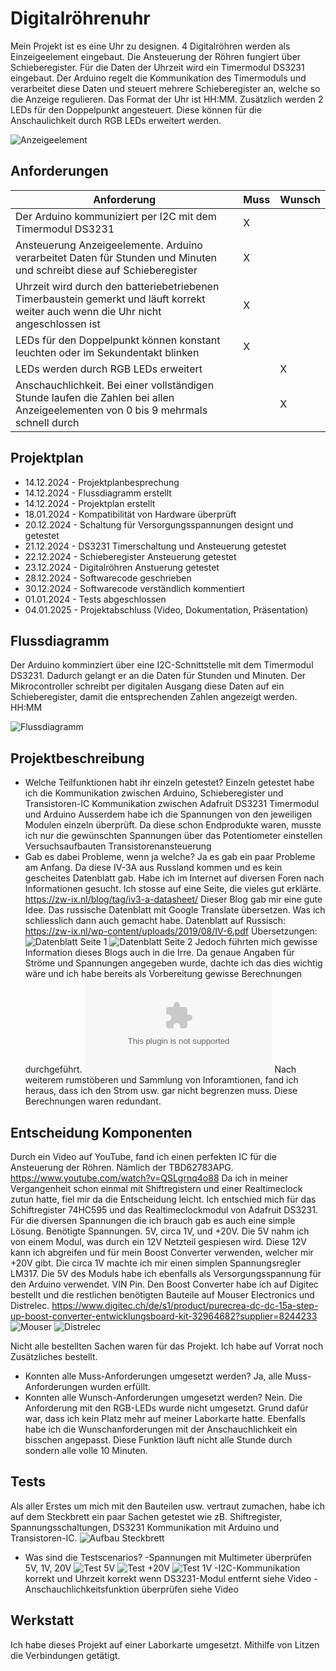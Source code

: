# Digitalröhrenuhr
Mein Projekt ist es eine Uhr zu designen. 4 Digitalröhren werden als Einzeigeelement eingebaut.
Die Ansteuerung der Röhren fungiert über Schieberegister.
Für die Daten der Uhrzeit wird ein Timermodul DS3231 eingebaut.
Der Arduino regelt die Kommunikation des Timermoduls und verarbeitet diese Daten und steuert mehrere Schieberegister an, welche so die Anzeige regulieren.
Das Format der Uhr ist HH:MM. Zusätzlich werden 2 LEDs für den Doppelpunkt angesteuert. Diese können für die Anschaulichkeit durch RGB LEDs erweitert werden.

![Anzeigeelement](./Anzeigeelement.png)

## Anforderungen
| Anforderung                                                                                                                         | Muss | Wunsch |
| -------------------------------------------------------------------------------------------------------------------                 | ---- | ------ |
| Der Arduino kommuniziert per I2C mit dem Timermodul DS3231                                                                          | X    |        |
| Ansteuerung Anzeigeelemente. Arduino verarbeitet Daten für Stunden und Minuten und schreibt diese auf Schieberegister               | X    |        |
| Uhrzeit wird durch den batteriebetriebenen Timerbaustein gemerkt und läuft korrekt weiter auch wenn die Uhr nicht angeschlossen ist | X    |        |
| LEDs für den Doppelpunkt können konstant leuchten oder im Sekundentakt blinken                                                      | X    |        |
| LEDs werden durch RGB LEDs erweitert                                                                                                |      | X      |
| Anschauchlichkeit. Bei einer vollständigen Stunde laufen die Zahlen bei allen Anzeigeelementen von 0 bis 9 mehrmals schnell durch   |      | X      |                                                       


## Projektplan
- 14.12.2024 - Projektplanbesprechung
- 14.12.2024 - Flussdiagramm erstellt
- 14.12.2024 - Projektplan erstellt
- 18.01.2024 - Kompatibilität von Hardware überprüft
- 20.12.2024 - Schaltung für Versorgungsspannungen designt und getestet
- 21.12.2024 - DS3231 Timerschaltung und Ansteuerung getestet
- 22.12.2024 - Schieberegister Ansteuerung getestet
- 23.12.2024 - Digitalröhren Anstuerung getestet
- 28.12.2024 - Softwarecode geschrieben
- 30.12.2024 - Softwarecode verständlich kommentiert
- 01.01.2024 - Tests abgeschlossen
- 04.01.2025 - Projektabschluss (Video, Dokumentation, Präsentation)

## Flussdiagramm

Der Arduino komminziert über eine I2C-Schnittstelle mit dem Timermodul DS3231. Dadurch gelangt er an die Daten für Stunden und Minuten. Der Mikrocontroller schreibt per digitalen Ausgang
diese Daten auf ein Schieberegister, damit die entsprechenden Zahlen angezeigt werden. HH:MM


![Flussdiagramm](./Flussdiagramm.png)

## Projektbeschreibung

- Welche Teilfunktionen habt ihr einzeln getestet?
  Einzeln getestet habe ich die Kommunikation zwischen Arduino, Schieberegister und Transistoren-IC
  Kommunikation zwischen Adafruit DS3231 Timermodul und Arduino
  Ausserdem habe ich die Spannungen von den jeweiligen Modulen einzeln überprüft. Da diese schon Endprodukte waren, musste ich nur die gewünschten Spannungen über das Potentiometer einstellen
  Versuchsaufbauten Transistorenansteuerung
- Gab es dabei Probleme, wenn ja welche?
  Ja es gab ein paar Probleme am Anfang. Da diese IV-3A aus Russland kommen und es kein gescheites Datenblatt gab. Habe ich im Internet auf diversen Foren nach Informationen gesucht. Ich stosse auf eine Seite,
  die  vieles gut erklärte. https://zw-ix.nl/blog/tag/iv3-a-datasheet/
  Dieser Blog gab mir eine gute Idee. Das russische Datenblatt mit Google Translate übersetzen. Was ich schliesslich dann auch gemacht habe.
  Datenblatt auf Russisch: https://zw-ix.nl/wp-content/uploads/2019/08/IV-6.pdf
  Übersetzungen:
  ![Datenblatt Seite 1](./iv-3as1translated.jpg)
  ![Datenblatt Seite 2](./iv-3as2translated.jpg)
  Jedoch führten mich gewisse Information dieses Blogs auch in die Irre. Da genaue Angaben für Ströme und Spannungen angegeben wurde, dachte ich das dies wichtig wäre und ich habe bereits als Vorbereitung gewisse Berechnungen durchgeführt.
  ![Berechnungen](./Document.rtf)
  Nach weiterem rumstöberen und Sammlung von Inforamtionen, fand ich heraus, dass ich den Strom usw. gar nicht begrenzen muss. Diese Berechnungen waren redundant.

## Entscheidung Komponenten

  Durch ein Video auf YouTube, fand ich einen perfekten IC für die Ansteuerung der Röhren. Nämlich der TBD62783APG. https://www.youtube.com/watch?v=QSLgrnq4o88
  Da ich in meiner Vergangenheit schon einmal mit Shiftregistern und einer Realtimeclock zutun hatte, fiel mir da die Entscheidung leicht.
  Ich entschied mich für das Schiftregister 74HC595 und das Realtimeclockmodul von Adafruit DS3231.
  Für die diversen Spannungen die ich brauch gab es auch eine simple Lösung. Benötigte Spannungen. 5V, circa 1V, und +20V.
  Die 5V nahm ich von einem Modul, was durch ein 12V Netzteil gespiesen wird. Diese 12V kann ich abgreifen und für mein Boost Converter verwenden, welcher mir +20V gibt. Die circa 1V machte ich mir einen simplen Spannungsregler LM317. Die 5V des Moduls habe ich      ebenfalls als Versorgungsspannung für den Arduino verwendet. VIN Pin.
  Den Boost Converter habe ich auf Digitec bestellt und die restlichen benötigten Bauteile auf Mouser Electronics und Distrelec.
  https://www.digitec.ch/de/s1/product/purecrea-dc-dc-15a-step-up-boost-converter-entwicklungsboard-kit-32964682?supplier=8244233
  ![Mouser](./BestellungMouser.PNG)
  ![Distrelec](./BestellungDistrelec.PNG)

  Nicht alle bestellten Sachen waren für das Projekt. Ich habe auf Vorrat noch Zusätzliches bestellt.

- Konnten alle Muss-Anforderungen umgesetzt werden?
  Ja, alle Muss-Anforderungen wurden erfüllt.
- Konnten alle Wunsch-Anforderungen umgesetzt werden?
  Nein. Die Anforderung mit den RGB-LEDs wurde nicht umgesetzt. Grund dafür war, dass ich kein Platz mehr auf meiner Laborkarte hatte. Ebenfalls habe ich die Wunschanforderungen mit der Anschauchlichkeit ein bisschen angepasst.
  Diese Funktion läuft nicht alle Stunde durch sondern alle volle 10 Minuten.
  
## Tests

Als aller Erstes um mich mit den Bauteilen usw. vertraut zumachen, habe ich auf dem Steckbrett ein paar Sachen getestet wie zB. Shiftregister, Spannungsschaltungen, DS3231 Kommunikation mit Arduino und Transistoren-IC.
![Aufbau Steckbrett](./Steckbrett.jpeg)
- Was sind die Testscenarios?
  -Spannungen mit Multimeter überprüfen 5V, 1V, 20V
![Test 5V](./5VSpannung.jpeg)
![Test +20V](./1VSpannung.jpeg)
![Test 1V](./+20VSpannung.jpeg)
  -I2C-Kommunikation korrekt und Uhrzeit korrekt wenn DS3231-Modul entfernt
  siehe Video
  -Anschauchlichkeitsfunktion überprüfen
  siehe Video

## Werkstatt
Ich habe dieses Projekt auf einer Laborkarte umgesetzt. Mithilfe von Litzen die Verbindungen getätigt.
  
